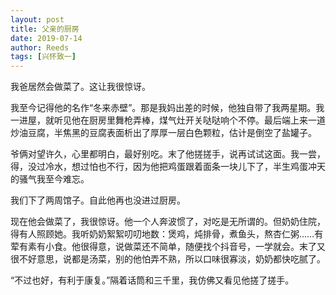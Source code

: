 ```yaml
---
layout: post
title: 父亲的厨房
date: 2019-07-14
author: Reeds
tags: [兴怀致一] 
---
```


 我爸居然会做菜了。这让我很惊讶。

 我至今记得他的名作“冬来赤壁”。那是我妈出差的时候，他独自带了我两星期。我一进屋，就听见他在厨房里舞枪弄棒，煤气灶开关哒哒响个不停。最后端上来一道炒油豆腐，半焦黑的豆腐表面析出了厚厚一层白色颗粒，估计是倒空了盐罐子。

 爷俩对望许久，心里都明白，最好别吃。末了他搓搓手，说再试试这面。我一尝，得，没过冷水，想过怕也不行，因为他把鸡蛋跟着面条一块儿下了，半生鸡蛋冲天的骚气我至今难忘。

 我们下了两周馆子。自此他再也没进过厨房。

 现在他会做菜了，我很惊讶。他一个人奔波惯了，对吃是无所谓的。但奶奶住院，得有人照顾她。我听奶奶絮絮叨叨地数：煲鸡，炖排骨，煮鱼头，熬杏仁粥……有荤有素有小食。他很得意，说做菜还不简单，随便找个抖音号，一学就会。末了又很不好意思，说都是汤菜，别的他怕弄不熟，所以口味很寡淡，奶奶都快吃腻了。

 “不过也好，有利于康复。”隔着话筒和三千里，我仿佛又看见他搓了搓手。